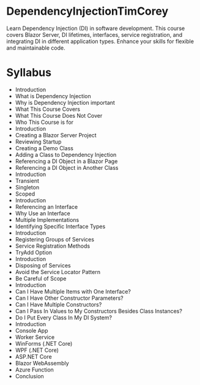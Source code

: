 # DependencyInjectionTimCorey
Learn Dependency Injection (DI) in software development. This course covers Blazor Server, DI lifetimes, interfaces, service registration, and integrating DI in different application types. Enhance your skills for flexible and maintainable code.
# Syllabus
- Introduction
- What is Dependency Injection
- Why is Dependency Injection important
- What This Course Covers
- What This Course Does Not Cover
- Who This Course is for
- Introduction
- Creating a Blazor Server Project
- Reviewing Startup
- Creating a Demo Class
- Adding a Class to Dependency Injection
- Referencing a DI Object in a Blazor Page
- Referencing a DI Object in Another Class
- Introduction
- Transient
- Singleton
- Scoped
- Introduction
- Referencing an Interface
- Why Use an Interface
- Multiple Implementations
- Identifying Specific Interface Types
- Introduction
- Registering Groups of Services
- Service Registration Methods
- TryAdd Option
- Introduction
- Disposing of Services
- Avoid the Service Locator Pattern
- Be Careful of Scope
- Introduction
- Can I Have Multiple Items with One Interface?
- Can I Have Other Constructor Parameters?
- Can I Have Multiple Constructors?
- Can I Pass In Values to My Constructors Besides Class Instances?
- Do I Put Every Class In My DI System?
- Introduction
- Console App
- Worker Service
- WinForms (.NET Core)
- WPF (.NET Core)
- ASP.NET Core
- Blazor WebAssembly
- Azure Function
- Conclusion

